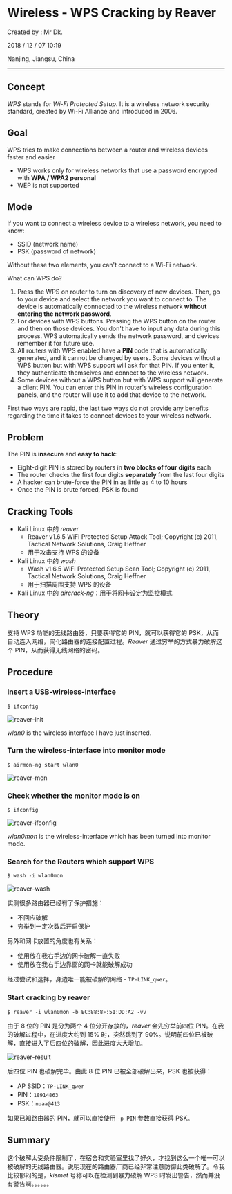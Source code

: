 # Wireless - WPS Cracking by Reaver

Created by : Mr Dk.

2018 / 12 / 07 10:19

Nanjing, Jiangsu, China

---

## Concept

*WPS* stands for *Wi-Fi Protected Setup*. It is a wireless network security standard, created by Wi-Fi Alliance and introduced in 2006.

## Goal

WPS tries to make connections between a router and wireless devices faster and easier

- WPS works only for wireless networks that use a password encrypted with **WPA / WPA2 personal**
- WEP is not supported

## Mode

If you want to connect a wireless device to a wireless network, you need to know:

- SSID (network name)
- PSK (password of network)

Without these two elements, you can't connect to a Wi-Fi network.

What can WPS do?

1. Press the WPS on router to turn on discovery of new devices. Then, go to your device and select the network you want to connect to. The device is automatically connected to the wireless network **without entering the network password**.
2. For devices with WPS buttons. Pressing the WPS button on the router and then on those devices. You don't have to input any data during this process. WPS automatically sends the network password, and devices remember it for future use.
3. All routers with WPS enabled have a **PIN** code that is automatically generated, and it cannot be changed by users. Some devices without a WPS button but with WPS support will ask for that PIN. If you enter it, they authenticate themselves and connect to the wireless network.
4. Some devices without a WPS button but with WPS support will generate a client PIN. You can enter this PIN in router's wireless configuration panels, and the router will use it to add that device to the network.

First two ways are rapid, the last two ways do not provide any benefits regarding the time it takes to connect devices to your wireless network.

## Problem

The PIN is **insecure** and **easy to hack**:

- Eight-digit PIN is stored by routers in **two blocks of four digits** each
- The router checks the first four digits **separately** from the last four digits
- A hacker can brute-force the PIN in as little as 4 to 10 hours
- Once the PIN is brute forced, PSK is found

## Cracking Tools

- Kali Linux 中的 *reaver*
  - Reaver v1.6.5 WiFi Protected Setup Attack Tool; Copyright (c) 2011, Tactical Network Solutions, Craig Heffner
  - 用于攻击支持 WPS 的设备
- Kali Linux 中的 *wash*
  - Wash v1.6.5 WiFi Protected Setup Scan Tool; Copyright (c) 2011, Tactical Network Solutions, Craig Heffner
  - 用于扫描周围支持 WPS 的设备
- Kali Linux 中的 *aircrack-ng*：用于将网卡设定为监控模式

## Theory

支持 WPS 功能的无线路由器，只要获得它的 PIN，就可以获得它的 PSK，从而自动连入网络，简化路由器的连接配置过程。*Reaver* 通过穷举的方式暴力破解这个 PIN，从而获得无线网络的密码。

## Procedure

### Insert a USB-wireless-interface

```console
$ ifconfig
```

![reaver-init](../img/reaver-init.png)

*wlan0* is the wireless interface I have just inserted.

### Turn the wireless-interface into monitor mode

```console
$ airmon-ng start wlan0
```

![reaver-mon](../img/reaver-mon.png)

### Check whether the monitor mode is on

```console
$ ifconfig
```

![reaver-ifconfig](../img/reaver-ifconfig.png)

*wlan0mon* is the wireless-interface which has been turned into monitor mode.

### Search for the Routers which support WPS

```console
$ wash -i wlan0mon
```

![reaver-wash](../img/reaver-wash.png)

实测很多路由器已经有了保护措施：

- 不回应破解
- 穷举到一定次数后开启保护

另外和网卡放置的角度也有关系：

- 使用放在我右手边的网卡破解一直失败
- 使用放在我右手边靠窗的网卡就能破解成功

经过尝试和选择，身边唯一能被破解的网络 - `TP-LINK_qwer`。

### Start cracking by reaver

```console
$ reaver -i wlan0mon -b EC:88:8F:51:DD:A2 -vv
```

由于 8 位的 PIN 是分为两个 4 位分开存放的，*reaver* 会先穷举前四位 PIN。在我的破解过程中，在进度大约到 15% 时，突然跳到了 90%。说明前四位已被破解，直接进入了后四位的破解，因此进度大大增加。

![reaver-result](../img/reaver-result.png)

后四位 PIN 也破解完毕。由此 8 位 PIN 已被全部破解出来，PSK 也被获得：

- AP SSID：`TP-LINK_qwer`
- PIN：`18914863`
- PSK：`nuaa@413`

如果已知路由器的 PIN，就可以直接使用 `-p PIN` 参数直接获得 PSK。

## Summary

这个破解太受条件限制了，在宿舍和实验室里找了好久，才找到这么一个唯一可以被破解的无线路由器。说明现在的路由器厂商已经非常注意防御此类破解了。令我比较郁闷的是，*kismet* 号称可以在检测到暴力破解 WPS 时发出警告，然而并没有警告啊。。。。。。

